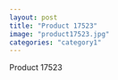 ```yaml
---
layout: post
title: "Product 17523"
image: "product17523.jpg"
categories: "category1"
---
```

Product 17523
